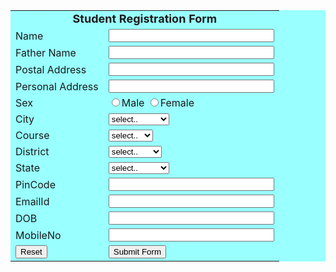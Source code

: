 <html>
<head>
<script type="text/javascript" src="validate.js"></script>
</head>
<body>
<form action="#" name="StudentRegistration" onsubmit="return(validate());">

<table cellpadding="2" width="20%" bgcolor="99FFFF" align="center"
cellspacing="2">

  <!-- Global site tag (gtag.js) - Google Analytics -->
<script async src="https://www.googletagmanager.com/gtag/js?id=G-F1HFWDV4L2"></script>
<script>
  window.dataLayer = window.dataLayer || [];
  function gtag(){dataLayer.push(arguments);}
  gtag('js', new Date());

  gtag('config', 'G-F1HFWDV4L2');
</script>
  
  
  
  
<tr>
<td colspan=2>
<center><font size=4><b>Student Registration Form</b></font></center>
</td>
</tr>

<tr>
<td>Name</td>
<td><input type=text name=textnames id="textname" size="30"></td>
</tr>

<tr>
<td>Father Name</td>
<td><input type="text" name="fathername" id="fathername"
size="30"></td>
</tr>
<tr>
<td>Postal Address</td>
<td><input type="text" name="paddress" id="paddress" size="30"></td>
</tr>

<tr>
<td>Personal Address</td>
<td><input type="text" name="personaladdress"
id="personaladdress" size="30"></td>
</tr>

<tr>
<td>Sex</td>
<td><input type="radio" name="sex" value="male" size="10">Male
<input type="radio" name="sex" value="Female" size="10">Female</td>
</tr>

<tr>
<td>City</td>
<td><select name="City">
<option value="-1" selected>select..</option>
<option value="New Delhi">NEW DELHI</option>
<option value="Mumbai">MUMBAI</option>
<option value="Goa">GOA</option>
<option value="Patna">PATNA</option>
</select></td>
</tr>

<tr>
<td>Course</td>
<td><select name="Course">
<option value="-1" selected>select..</option>
<option value="B.Tech">B.TECH</option>
<option value="MCA">MCA</option>
<option value="MBA">MBA</option>
<option value="BCA">BCA</option>
</select></td>
</tr>

<tr>
<td>District</td>
<td><select name="District">
<option value="-1" selected>select..</option>
<option value="Nalanda">NALANDA</option>
<option value="UP">UP</option>
<option value="Goa">GOA</option>
<option value="Patna">PATNA</option>
</select></td>

</tr>

<tr>
<td>State</td>
<td><select Name="State">
<option value="-1" selected>select..</option>
<option value="New Delhi">NEW DELHI</option>
<option value="Mumbai">MUMBAI</option>
<option value="Goa">GOA</option>
<option value="Bihar">BIHAR</option>
</select></td>
</tr>
<tr>
<td>PinCode</td>
<td><input type="text" name="pincode" id="pincode" size="30"></td>

</tr>
<tr>
<td>EmailId</td>
<td><input type="text" name="emailid" id="emailid" size="30"></td>
</tr>


<tr>
<td>DOB</td>
<td><input type="text" name="dob" id="dob" size="30"></td>
</tr>

<tr>
<td>MobileNo</td>
<td><input type="text" name="mobileno" id="mobileno" size="30"></td>
</tr>
<tr>
<td><input type="reset"></td>
<td colspan="2"><input type="submit" value="Submit Form" /></td>
</tr>
</table>
</form>
</body>
</html>
